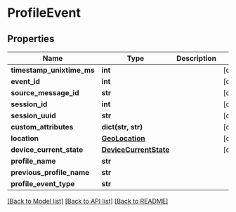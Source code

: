 # ProfileEvent

## Properties
Name | Type | Description | Notes
------------ | ------------- | ------------- | -------------
**timestamp_unixtime_ms** | **int** |  | [optional] 
**event_id** | **int** |  | [optional] 
**source_message_id** | **str** |  | [optional] 
**session_id** | **int** |  | [optional] 
**session_uuid** | **str** |  | [optional] 
**custom_attributes** | **dict(str, str)** |  | [optional] 
**location** | [**GeoLocation**](GeoLocation.md) |  | [optional] 
**device_current_state** | [**DeviceCurrentState**](DeviceCurrentState.md) |  | [optional] 
**profile_name** | **str** |  | 
**previous_profile_name** | **str** |  | 
**profile_event_type** | **str** |  | 

[[Back to Model list]](../README.md#documentation-for-models) [[Back to API list]](../README.md#documentation-for-api-endpoints) [[Back to README]](../README.md)



